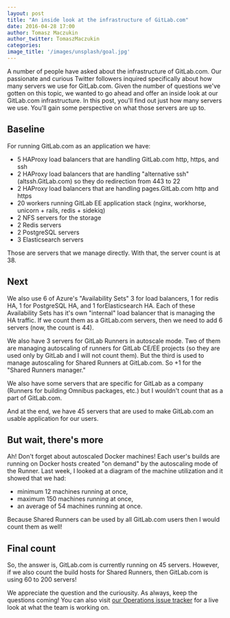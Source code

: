 ```yaml
---
layout: post
title: "An inside look at the infrastructure of GitLab.com"
date: 2016-04-28 17:00
author: Tomasz Maczukin
author_twitter: TomaszMaczukin
categories:
image_title: '/images/unsplash/goal.jpg'
---
```


A number of people have asked about the infrastructure of GitLab.com. Our passionate
and curious Twitter followers inquired specifically about how many servers we use for
GitLab.com. Given the number of questions we've gotten on this topic, we wanted to go
ahead and offer an inside look at our GitLab.com infrastructure. In this post,
you'll find out just how many servers we use. You'll gain some perspective on what
those servers are up to.

<!-- more -->

## Baseline

For running GitLab.com as an application we have:

- 5 HAProxy load balancers that are handling GitLab.com http, https, and ssh
- 2 HAProxy load balancers that are handling "alternative ssh" (altssh.GitLab.com) so they do redirection from 443 to 22
- 2 HAProxy load balancers that are handling pages.GitLab.com http and https
- 20 workers running GitLab EE application stack (nginx, workhorse, unicorn + rails, redis + sidekiq)
- 2 NFS servers for the storage
- 2 Redis servers
- 2 PostgreSQL servers
- 3 Elasticsearch servers

Those are servers that we manage directly. With that, the server count is at 38.

## Next

We also use 6 of Azure's "Availability Sets" 3 for load balancers, 1 for redis HA, 1 for
PostgreSQL HA, and 1 forElasticsearch HA. Each of these Availability Sets has it's own "internal"
load balancer that is managing the HA traffic. If we count them as a GitLab.com servers, then
we need to add 6 servers (now, the count is 44).

We also have 3 servers for GitLab Runners in autoscale mode. Two of them are managing autoscaling
of runners for GitLab CE/EE projects (so they are used only by GitLab and I will not count them).
But the third is used to manage autoscaling for Shared Runners at GitLab.com. So +1 for
the "Shared Runners manager."

We also have some servers that are specific for GitLab as a company (Runners for building
Omnibus packages, etc.) but I wouldn't count that as a part of GitLab.com.

And at the end, we have 45 servers that are used to make GitLab.com an usable application for our
users.

## But wait, there's more

Ah! Don't forget about autoscaled Docker machines! Each user's builds are running on Docker hosts
created "on demand" by the autoscaling mode of the Runner. Last week, I looked at a diagram of the
machine utilization and it showed that we had:

- minimum 12 machines running at once,
- maximum 150 machines running at once,
- an average of 54 machines running at once.

Because Shared Runners can be used by all GitLab.com users then I would count them as well!

## Final count

So, the answer is, GitLab.com is currently running on 45 servers. However, if we also
count the build hosts for Shared Runners, then GitLab.com is using 60 to 200 servers!

We appreciate the question and the curiousity. As always, keep the questions coming!
You can also visit [our Operations issue tracker](https://gitlab.com/gitlab-com/operations/issues) for a live look at what
the team is working on.